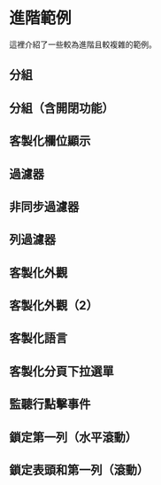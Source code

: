 <script setup>
import cusDisplayData from "../code/advance-examples/cus-display-data.vue";
import Filter from "../code/advance-examples/filter.vue";
import asyncFilter from "../code/advance-examples/async-filter.vue";
import catchRow  from "../code/advance-examples/catch-row.vue"
import filterInTable from "../code/advance-examples/filter-in-table.vue"
import fixedFirstColumn from "../code/advance-examples/fixed-first-column.vue"
import fixedHeaderAndFirstColumn from "../code/advance-examples/fixed-header-and-first-column.vue"
// import showControls from "../code/advance-examples/show-controls.vue"
import groupingWithToggle from "../code/advance-examples/grouping.vue"
import grouping from "../code/advance-examples/grouping2.vue"
import customizeStyle from "../code/advance-examples/custom-style.vue"
import customizeStyle2 from "../code/advance-examples/custom-style-2.vue"
import customizeMessages from "../code/advance-examples/cus-message.vue"
import customizePageDropdown from "../code/advance-examples/cus-page-drop.vue"

</script>

# 進階範例

這裡介紹了一些較為進階且較複雜的範例。

## 分組

<grouping/>

## 分組（含開閉功能）

<groupingWithToggle/>

## 客製化欄位顯示

<cusDisplayData />

## 過濾器

<Filter />

## 非同步過濾器

<asyncFilter />

## 列過濾器

<filterInTable />

## 客製化外觀

<customizeStyle/>

## 客製化外觀（2）

<customizeStyle2/>

## 客製化語言

<customizeMessages/>

## 客製化分頁下拉選單

<customizePageDropdown/>

## 監聽行點擊事件

<catchRow/>

## 鎖定第一列（水平滾動）

<fixedFirstColumn/>

## 鎖定表頭和第一列（滾動）

<fixedHeaderAndFirstColumn/>

<style>
.vtl-thead-th input{
    background-color: #fff;
}
.vtl tr:nth-child(2n) {
    background-color: white;
}
.vtl-tbody-checkbox {
    color-scheme: auto;
}
.vtl-paging {
    color: black;
}
.vtl-paging-pagination-page-li {
    margin-top: 0px !important;
}
.vtl select {
    -webkit-appearance: auto;
}
</style>
